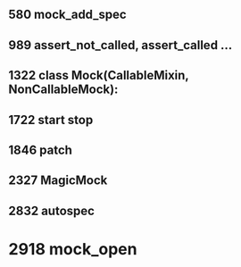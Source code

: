 ## 580 mock_add_spec

## 989 assert_not_called, assert_called ...

## 1322 class Mock(CallableMixin, NonCallableMock):

## 1722 start stop

## 1846 patch

## 2327 MagicMock

## 2832 autospec

# 2918 mock_open